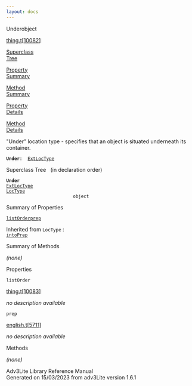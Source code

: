 ```yaml
---
layout: docs
---
```

<span class="title">Under</span><span class="type">object</span>

[thing.t](../file/thing.t.html)\[[10082](../source/thing.t.html#10082)\]

[Superclass  
Tree](#_SuperClassTree_)

[Property  
Summary](#_PropSummary_)

[Method  
Summary](#_MethodSummary_)

[Property  
Details](#_Properties_)

[Method  
Details](#_Methods_)



"Under" location type - specifies that an object is situated underneath
its container.

**`Under`**` :   `[`ExtLocType`](../object/ExtLocType.html)



<span id="_SuperClassTree_"></span>



<span class="hdln">Superclass Tree</span>   (in declaration order)



**`Under`**  
[`ExtLocType`](../object/ExtLocType.html)  
[`LocType`](../object/LocType.html)  
`                         object`  
<span id="_PropSummary_"></span>



<span class="hdln">Summary of Properties</span>  



[`listOrder`](#listOrder)[`prep`](#prep)



Inherited from `LocType` :  
[`intoPrep`](../object/LocType.html#intoPrep)

<span id="_MethodSummary_"></span>



<span class="hdln">Summary of Methods</span>  









*(none)* <span id="_Properties_"></span>



<span class="hdln">Properties</span>  



<span id="listOrder"></span>

`listOrder`

[thing.t](../file/thing.t.html)\[[10083](../source/thing.t.html#10083)\]



*no description available*



<span id="prep"></span>

`prep`

[english.t](../file/english.t.html)\[[5711](../source/english.t.html#5711)\]



*no description available*



<span id="_Methods_"></span>



<span class="hdln">Methods</span>  



*(none)*



Adv3Lite Library Reference Manual  
Generated on 15/03/2023 from adv3Lite version 1.6.1


